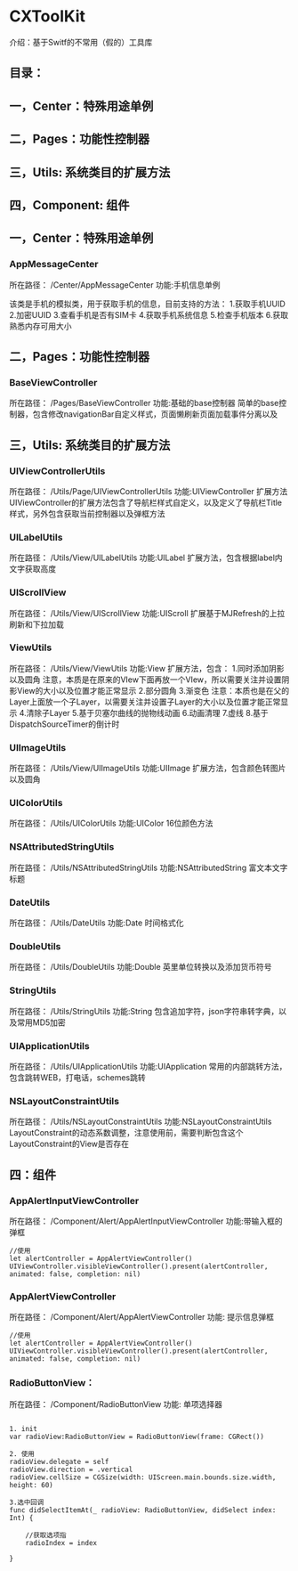 # CXToolKit

介绍：基于Switf的不常用（假的）工具库

## 目录：
## 一，Center：特殊用途单例
## 二，Pages：功能性控制器
## 三，Utils: 系统类目的扩展方法
## 四，Component: 组件


## 一，Center：特殊用途单例

### AppMessageCenter 
所在路径： /Center/AppMessageCenter
功能:手机信息单例

该类是手机的模拟类，用于获取手机的信息，目前支持的方法：
1.获取手机UUID
2.加密UUID
3.查看手机是否有SIM卡
4.获取手机系统信息
5.检查手机版本
6.获取熟悉内存可用大小


## 二，Pages：功能性控制器

### BaseViewController 
所在路径： /Pages/BaseViewController
功能:基础的base控制器
简单的base控制器，包含修改navigationBar自定义样式，页面懒刷新页面加载事件分离以及


## 三，Utils: 系统类目的扩展方法

### UIViewControllerUtils 
所在路径： /Utils/Page/UIViewControllerUtils
功能:UIViewController 扩展方法
UIViewController的扩展方法包含了导航栏样式自定义，以及定义了导航栏Title样式，另外包含获取当前控制器以及弹框方法

### UILabelUtils 
所在路径： /Utils/View/UILabelUtils
功能:UILabel 扩展方法，包含根据label内文字获取高度


### UIScrollView 
所在路径： /Utils/View/UIScrollView
功能:UIScroll 扩展基于MJRefresh的上拉刷新和下拉加载

### ViewUtils 
所在路径： /Utils/View/ViewUtils
功能:View 扩展方法，包含：
1.同时添加阴影以及圆角
注意，本质是在原来的VIew下面再放一个VIew，所以需要关注并设置阴影View的大小以及位置才能正常显示
2.部分圆角
3.渐变色
注意：本质也是在父的Layer上面放一个子Layer，以需要关注并设置子Layer的大小以及位置才能正常显示
4.清除子Layer
5.基于贝塞尔曲线的抛物线动画
6.动画清理
7.虚线
8.基于DispatchSourceTimer的倒计时

### UIImageUtils 
所在路径： /Utils/View/UIImageUtils
功能:UIImage 扩展方法，包含颜色转图片以及圆角


### UIColorUtils 
所在路径： /Utils/UIColorUtils
功能:UIColor 16位颜色方法

### NSAttributedStringUtils 
所在路径： /Utils/NSAttributedStringUtils
功能:NSAttributedString 富文本文字标题

### DateUtils 
所在路径： /Utils/DateUtils
功能:Date 时间格式化

### DoubleUtils 
所在路径： /Utils/DoubleUtils
功能:Double 英里单位转换以及添加货币符号

### StringUtils 
所在路径： /Utils/StringUtils
功能:String 包含追加字符，json字符串转字典，以及常用MD5加密

### UIApplicationUtils 
所在路径： /Utils/UIApplicationUtils
功能:UIApplication 常用的内部跳转方法，包含跳转WEB，打电话，schemes跳转

### NSLayoutConstraintUtils 
所在路径： /Utils/NSLayoutConstraintUtils
功能:NSLayoutConstraintUtils LayoutConstraint的动态系数调整，注意使用前，需要判断包含这个LayoutConstraint的View是否存在

## 四：组件

### AppAlertInputViewController 
所在路径： /Component/Alert/AppAlertInputViewController
功能:带输入框的弹框

```
//使用
let alertController = AppAlertViewController()
UIViewController.visibleViewController().present(alertController, animated: false, completion: nil)
```

### AppAlertViewController 
所在路径： /Component/Alert/AppAlertViewController
功能: 提示信息弹框

```
//使用
let alertController = AppAlertViewController()
UIViewController.visibleViewController().present(alertController, animated: false, completion: nil)
```

### RadioButtonView：
所在路径： /Component/RadioButtonView
功能: 单项选择器

```

1. init
var radioView:RadioButtonView = RadioButtonView(frame: CGRect())

2. 使用
radioView.delegate = self
radioView.direction = .vertical
radioView.cellSize = CGSize(width: UIScreen.main.bounds.size.width, height: 60)

3.选中回调
func didSelectItemAt(_ radioView: RadioButtonView, didSelect index: Int) {
        
    //获取选项指
    radioIndex = index
        
}

```
